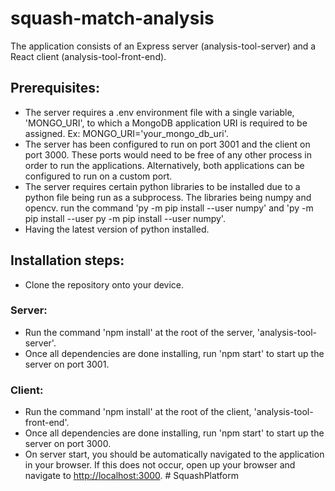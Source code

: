 # squash-match-analysis

The application consists of an Express server (analysis-tool-server) and a React client (analysis-tool-front-end).

## Prerequisites:
* The server requires a .env environment file with a single variable, 'MONGO_URI', to which a MongoDB application URI is required to be assigned. Ex: MONGO_URI='your_mongo_db_uri'.
* The server has been configured to run on port 3001 and the client on port 3000. These ports would need to be free of any other process in order to run the applications. Alternatively, both applications can be configured to run on a custom port.
* The server requires certain python libraries to be installed due to a python file being run as a subprocess. The libraries being numpy and opencv. run the command 'py -m pip install --user numpy' and 'py -m pip install --user py -m pip install --user numpy'.
* Having the latest version of python installed.

## Installation steps:
* Clone the repository onto your device.

### Server:
* Run the command 'npm install' at the root of the server, 'analysis-tool-server'.
* Once all dependencies are done installing, run 'npm start' to start up the server on port 3001.

### Client:
* Run the command 'npm install' at the root of the client, 'analysis-tool-front-end'.
* Once all dependencies are done installing, run 'npm start' to start up the server on port 3000.
* On server start, you should be automatically navigated to the application in your browser. If this does not occur, open up your browser and navigate to [http://localhost:3000](http://localhost:3000).
#   S q u a s h P l a t f o r m  
 